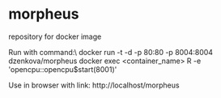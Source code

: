 # morpheus
repository for docker image

Run with command:\\
docker run -t -d -p 80:80 -p 8004:8004 dzenkova/morpheus
docker exec <container_name> R -e 'opencpu::opencpu$start(8001)'

Use in browser with link: 
http://localhost/morpheus
